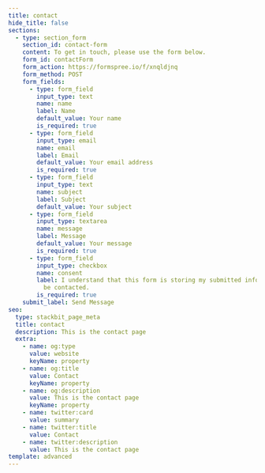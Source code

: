 ```yaml
---
title: contact
hide_title: false
sections:
  - type: section_form
    section_id: contact-form
    content: To get in touch, please use the form below.
    form_id: contactForm
    form_action: https://formspree.io/f/xnqldjnq
    form_method: POST
    form_fields:
      - type: form_field
        input_type: text
        name: name
        label: Name
        default_value: Your name
        is_required: true
      - type: form_field
        input_type: email
        name: email
        label: Email
        default_value: Your email address
        is_required: true
      - type: form_field
        input_type: text
        name: subject
        label: Subject
        default_value: Your subject
      - type: form_field
        input_type: textarea
        name: message
        label: Message
        default_value: Your message
        is_required: true
      - type: form_field
        input_type: checkbox
        name: consent
        label: I understand that this form is storing my submitted information so I can
          be contacted.
        is_required: true
    submit_label: Send Message
seo:
  type: stackbit_page_meta
  title: contact
  description: This is the contact page
  extra:
    - name: og:type
      value: website
      keyName: property
    - name: og:title
      value: Contact
      keyName: property
    - name: og:description
      value: This is the contact page
      keyName: property
    - name: twitter:card
      value: summary
    - name: twitter:title
      value: Contact
    - name: twitter:description
      value: This is the contact page
template: advanced
---
```

